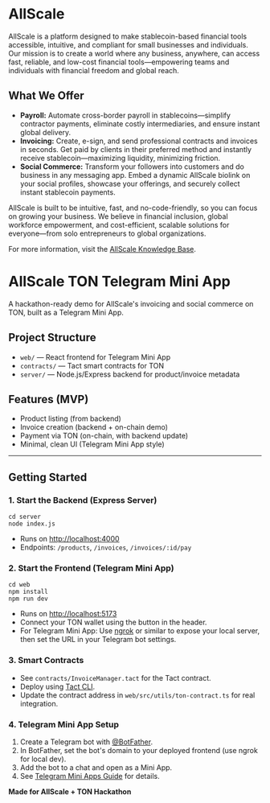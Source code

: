 # AllScale

AllScale is a platform designed to make stablecoin-based financial tools accessible, intuitive, and compliant for small businesses and individuals. Our mission is to create a world where any business, anywhere, can access fast, reliable, and low-cost financial tools—empowering teams and individuals with financial freedom and global reach.

## What We Offer

- **Payroll:** Automate cross-border payroll in stablecoins—simplify contractor payments, eliminate costly intermediaries, and ensure instant global delivery.
- **Invoicing:** Create, e-sign, and send professional contracts and invoices in seconds. Get paid by clients in their preferred method and instantly receive stablecoin—maximizing liquidity, minimizing friction.
- **Social Commerce:** Transform your followers into customers and do business in any messaging app. Embed a dynamic AllScale biolink on your social profiles, showcase your offerings, and securely collect instant stablecoin payments.

AllScale is built to be intuitive, fast, and no-code-friendly, so you can focus on growing your business. We believe in financial inclusion, global workforce empowerment, and cost-efficient, scalable solutions for everyone—from solo entrepreneurs to global organizations.

For more information, visit the [AllScale Knowledge Base](https://docs.allscale.io/).

# AllScale TON Telegram Mini App

A hackathon-ready demo for AllScale's invoicing and social commerce on TON, built as a Telegram Mini App.

## Project Structure

- `web/` — React frontend for Telegram Mini App
- `contracts/` — Tact smart contracts for TON
- `server/` — Node.js/Express backend for product/invoice metadata

## Features (MVP)
- Product listing (from backend)
- Invoice creation (backend + on-chain demo)
- Payment via TON (on-chain, with backend update)
- Minimal, clean UI (Telegram Mini App style)

---

## Getting Started

### 1. **Start the Backend (Express Server)**

```
cd server
node index.js
```
- Runs on [http://localhost:4000](http://localhost:4000)
- Endpoints: `/products`, `/invoices`, `/invoices/:id/pay`

### 2. **Start the Frontend (Telegram Mini App)**

```
cd web
npm install
npm run dev
```
- Runs on [http://localhost:5173](http://localhost:5173)
- Connect your TON wallet using the button in the header.
- For Telegram Mini App: Use [ngrok](https://ngrok.com/) or similar to expose your local server, then set the URL in your Telegram bot settings.

### 3. **Smart Contracts**

- See `contracts/InvoiceManager.tact` for the Tact contract.
- Deploy using [Tact CLI](https://docs.tact-lang.org/docs/cli/overview).
- Update the contract address in `web/src/utils/ton-contract.ts` for real integration.

### 4. **Telegram Mini App Setup**

1. Create a Telegram bot with [@BotFather](https://t.me/BotFather).
2. In BotFather, set the bot's domain to your deployed frontend (use ngrok for local dev).
3. Add the bot to a chat and open as a Mini App.
4. See [Telegram Mini Apps Guide](https://core.telegram.org/bots/webapps) for details.

**Made for AllScale + TON Hackathon** 